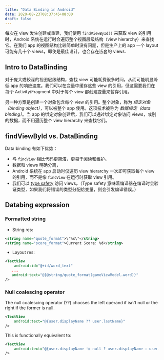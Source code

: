 ```yaml
---
title: "Data Binding in Android"
date: 2020-08-23T08:37:45+08:00
draft: false
---
```


每次在 view 发生创建或重建，我们使用 `findViewById()` 来获取 view 的引用时，Android 系统在运行时会遍历整个视图层级结构（view hierarchy）来查找它。在我们 app 的视图结构比较简单时没有问题，但是生产上的 app 一个 layout 可能有几十个 views，即使是最佳设计，也会存在嵌套的 views.

<!--more-->

## Intro to DataBinding

对于庞大或较深的视图层级结构，查找 view 可能耗费很多时间，从而可能明显降低 app 的响应速度。我们可以在变量中缓存这些 view 的引用，但这需要我们在每个 Activity/Fragment 中对于每个 view 都创建变量来暂存引用。

另一种方案是创建一个对象包含每个 view 的引用。整个对象，称为 *绑定对象（binding object）*，可以被整个 app 使用。这项技术被称为 *数据绑定（data binding）*。当 app 的绑定对象创建后，我们可以通过绑定对象访问 views，或别的数据，而不用遍历整个 view hierarchy 来查找它们。

## findViewById vs. DataBinding

Data binding 有如下优势：

+ 与 `findView` 相比代码更简洁，更易于阅读和维护。
+ 数据和 views 明确分离，
+ Android 系统在 app 启动时仅遍历 view hierarchy 一次即可获取每个 view 的引用，而不是像 `findView` 在运行时获取 view 引用。
+ 我们可以 [type safety][ts] 访问 views。（Type safety 意味着编译器在编译时会验证类型，如果我们将错误的类型分配给变量，则会引发编译错误。）
  
## Databing expression

### Formatted string

+ String res:

``` xml
<string name="quote_format">\"%s\"</string>
<string name="score_format">Current Score: %d</string>
```

+ Layout res:

``` xml
<TextView
    android:id="@+id/word_text"
   ...
   android:text="@{@string/quote_format(gameViewModel.word)}"
/>
```

### Null coalescing operator

The null coalescing operator (??) chooses the left operand if isn't null or the right if the former is null.

``` xml
<TextView
    android:text="@{user.displayName ?? user.lastName}"
/>
```

This is functionally equivalent to:

``` xml
<TextView
    android:text="@{user.displayName != null ? user.displayName : user.lastName}"
/>
```

[es]:https://developer.android.com/topic/libraries/data-binding/expressions#string_literals
[ts]:https://en.wikipedia.org/wiki/Type_safety
